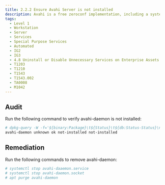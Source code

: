 ```yaml
---
title: 2.2.2 Ensure Avahi Server is not installed
description: Avahi is a free zeroconf implementation, including a system for multicast DNS/DNS-SD service discovery. Avahi allows programs to publish and discover services and hosts running on a local network with no specific configuration. For example, a user can plug a computer into a network and Avahi automatically finds printers to print to, files to look at and people to talk to, as well as network services running on the machine.
tags:
  - Level 1
  - Workstation
  - Server
  - Services
  - Special Purpose Services
  - Automated
  - IG2
  - IG3
  - 4.8 Uninstall or Disable Unnecessary Services on Enterprise Assets and Software
  - T1203
  - T1210
  - T1543
  - T1543.002
  - TA0008
  - M1042
---
```


## Audit
Run the following command to verify avahi-daemon is not installed:
```bash
# dpkg-query -W -f='${binary:Package}\t${Status}\t${db:Status-Status}\n' avahi-daemon
avahi-daemon unknown ok not-installed not-installed
```

## Remediation
Run the following commands to remove avahi-daemon:
```bash
# systemctl stop avahi-daaemon.service
# systemctl stop avahi-daemon.socket
# apt purge avahi-daemon
```
